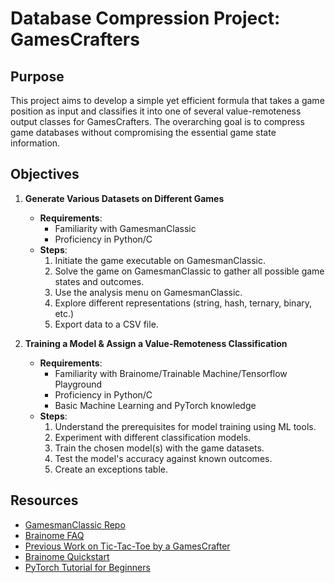# Database Compression Project: GamesCrafters

## Purpose

This project aims to develop a simple yet efficient formula that takes a game position as input and classifies it into one of several value-remoteness output classes for GamesCrafters. The overarching goal is to compress game databases without compromising the essential game state information.

## Objectives

1. **Generate Various Datasets on Different Games**
    * **Requirements**: 
      - Familiarity with GamesmanClassic
      - Proficiency in Python/C
    * **Steps**: 
      1. Initiate the game executable on GamesmanClassic.
      2. Solve the game on GamesmanClassic to gather all possible game states and outcomes.
      3. Use the analysis menu on GamesmanClassic.
      4. Explore different representations (string, hash, ternary, binary, etc.)
      5. Export data to a CSV file.
   
2. **Training a Model & Assign a Value-Remoteness Classification**
    * **Requirements**: 
      - Familiarity with Brainome/Trainable Machine/Tensorflow Playground
      - Proficiency in Python/C
      - Basic Machine Learning and PyTorch knowledge
    * **Steps**: 
      1. Understand the prerequisites for model training using ML tools.
      2. Experiment with different classification models.
      3. Train the chosen model(s) with the game datasets.
      4. Test the model's accuracy against known outcomes.
      5. Create an exceptions table.
     
## Resources

- [GamesmanClassic Repo]([https://link-to-gamesman-repo](https://github.com/GamesCrafters/GamesmanClassic/tree/master))
- [Brainome FAQ]([https://link-to-brainome-faq](https://www.brainome.ai/faq/))
- [Previous Work on Tic-Tac-Toe by a GamesCrafter]([https://link-to-github-repo](https://github.com/SeongHyun-cloud/db-compression-ml))
- [Brainome Quickstart]([https://link-to-brainome-quickstart](https://www.brainome.ai/documentation/quickstart/))
- [PyTorch Tutorial for Beginners](https://pytorch.org/tutorials/beginner/deep_learning_60min_blitz.html) 
